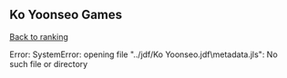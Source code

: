 ## Ko Yoonseo Games

[Back to ranking](../../index.md)




Error: SystemError: opening file "../jdf/Ko Yoonseo.jdf\\metadata.jls": No such file or directory





